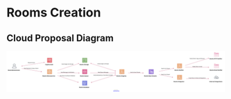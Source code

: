 # Rooms Creation

## Cloud Proposal Diagram

![Cloud Proposal Diagram](./create_room_cloud_workflow.svg)